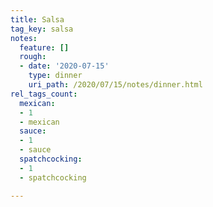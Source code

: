 ```yaml
---
title: Salsa
tag_key: salsa
notes:
  feature: []
  rough:
  - date: '2020-07-15'
    type: dinner
    uri_path: /2020/07/15/notes/dinner.html
rel_tags_count:
  mexican:
  - 1
  - mexican
  sauce:
  - 1
  - sauce
  spatchcocking:
  - 1
  - spatchcocking

---
```

